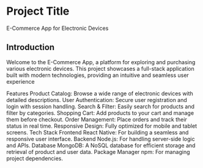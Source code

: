 # Project Title
E-Commerce App for Electronic Devices  
## Introduction
Welcome to the E-Commerce App, a platform for exploring and purchasing various electronic devices. This project showcases a full-stack application built with modern technologies, providing an intuitive and seamless user experience

Features
Product Catalog: Browse a wide range of electronic devices with detailed descriptions.
User Authentication: Secure user registration and login with session handling.
Search & Filter: Easily search for products and filter by categories.
Shopping Cart: Add products to your cart and manage them before checkout.
Order Management: Place orders and track their status in real time.
Responsive Design: Fully optimized for mobile and tablet screens.
Tech Stack
Frontend
React Native: For building a seamless and responsive user interface.
Backend
Node.js: For handling server-side logic and APIs.
Database
MongoDB: A NoSQL database for efficient storage and retrieval of product and user data.
Package Manager
npm: For managing project dependencies.
